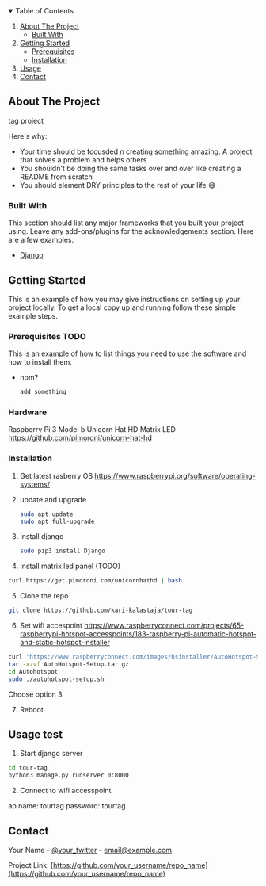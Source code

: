 
<!-- TABLE OF CONTENTS -->
<details open="open">
  <summary>Table of Contents</summary>
  <ol>
    <li>
      <a href="#about-the-project">About The Project</a>
      <ul>
        <li><a href="#built-with">Built With</a></li>
      </ul>
    </li>
    <li>
      <a href="#getting-started">Getting Started</a>
      <ul>
        <li><a href="#prerequisites">Prerequisites</a></li>
        <li><a href="#installation">Installation</a></li>
      </ul>
    </li>
    <li><a href="#usage">Usage</a></li>
    <li><a href="#contact">Contact</a></li>

  </ol>
</details>



<!-- ABOUT THE PROJECT -->
## About The Project

tag project 

Here's why:
* Your time should be focusded n creating something amazing. A project that solves a problem and helps others
* You shouldn't be doing the same tasks over and over like creating a README from scratch
* You should element DRY principles to the rest of your life :smile:


### Built With

This section should list any major frameworks that you built your project using. Leave any add-ons/plugins for the acknowledgements section. Here are a few examples.
* [Django](https://www.djangoproject.com/)




<!-- GETTING STARTED -->
## Getting Started

This is an example of how you may give instructions on setting up your project locally.
To get a local copy up and running follow these simple example steps.

### Prerequisites TODO

This is an example of how to list things you need to use the software and how to install them.
* npm?
  ```sh
  add something
  ```
### Hardware

Raspberry Pi 3 Model b
Unicorn Hat HD Matrix LED
https://github.com/pimoroni/unicorn-hat-hd


### Installation

1. Get latest rasberry OS  https://www.raspberrypi.org/software/operating-systems/

2. update and upgrade

   ```sh
   sudo apt update
   sudo apt full-upgrade
   ```
3. Install django

	```sh
	sudo pip3 install Django
	```

4. Install matrix led panel (TODO)

  ```sh
  curl https://get.pimoroni.com/unicornhathd | bash
  ```

5. Clone the repo

  ```sh
  git clone https://github.com/kari-kalastaja/tour-tag
  ```
6. Set wifi accespoint https://www.raspberryconnect.com/projects/65-raspberrypi-hotspot-accesspoints/183-raspberry-pi-automatic-hotspot-and-static-hotspot-installer

  ```sh
  curl "https://www.raspberryconnect.com/images/hsinstaller/AutoHotspot-Setup.tar.gz" -o AutoHotspot-Setup.tar.gz
  tar -xzvf AutoHotspot-Setup.tar.gz
  cd Autohotspot
  sudo ./autohotspot-setup.sh
  ```
  Choose option 3

7. Reboot

<!-- USAGE EXAMPLES -->
## Usage test

1. Start django server

```sh
cd tour-tag
python3 manage.py runserver 0:8000
```

2. Connect to wifi accesspoint

ap name: tourtag
password: tourtag

<!-- CONTACT -->
## Contact

Your Name - [@your_twitter](https://twitter.com/your_username) - email@example.com

Project Link: [https://github.com/your_username/repo_name](https://github.com/your_username/repo_name)


